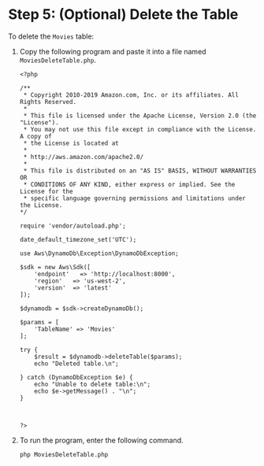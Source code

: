 # Step 5: \(Optional\) Delete the Table<a name="GettingStarted.PHP.05"></a>

 To delete the `Movies` table: 

1. Copy the following program and paste it into a file named `MoviesDeleteTable.php`\.

   ```
   <?php
   
   /**
    * Copyright 2010-2019 Amazon.com, Inc. or its affiliates. All Rights Reserved.
    *
    * This file is licensed under the Apache License, Version 2.0 (the "License").
    * You may not use this file except in compliance with the License. A copy of
    * the License is located at
    *
    * http://aws.amazon.com/apache2.0/
    *
    * This file is distributed on an "AS IS" BASIS, WITHOUT WARRANTIES OR
    * CONDITIONS OF ANY KIND, either express or implied. See the License for the
    * specific language governing permissions and limitations under the License.
   */
   
   require 'vendor/autoload.php';
   
   date_default_timezone_set('UTC');
   
   use Aws\DynamoDb\Exception\DynamoDbException;
   
   $sdk = new Aws\Sdk([
       'endpoint'   => 'http://localhost:8000',
       'region'   => 'us-west-2',
       'version'  => 'latest'
   ]);
   
   $dynamodb = $sdk->createDynamoDb();
   
   $params = [
       'TableName' => 'Movies'
   ];
   
   try {
       $result = $dynamodb->deleteTable($params);
       echo "Deleted table.\n";
   
   } catch (DynamoDbException $e) {
       echo "Unable to delete table:\n";
       echo $e->getMessage() . "\n";
   }
   
   
   
   ?>
   ```

1. To run the program, enter the following command\.

   `php MoviesDeleteTable.php`